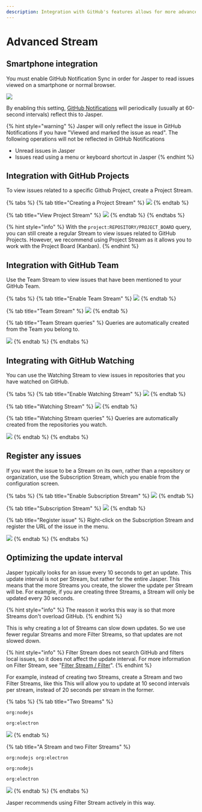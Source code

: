 ```yaml
---
description: Integration with GitHub's features allows for more advanced usage.
---
```


# Advanced Stream

## Smartphone integration <a id="mobile"></a>

You must enable GitHub Notification Sync in order for Jasper to read issues viewed on a smartphone or normal browser.

![](../.gitbook/assets/07_notification_sync.png)

By enabling this setting, [GitHub Notifications](https://github.com/notifications) will periodically \(usually at 60-second intervals\) reflect this to Jasper.

{% hint style="warning" %}
Jasper will only reflect the issue in GitHub Notifications if you have "Viewed and marked the issue as read". The following operations will not be reflected in GitHub Notifications

* Unread issues in Jasper
* Issues read using a menu or keyboard shortcut in Jasper
{% endhint %}

## Integration with GitHub Projects <a id="project"></a>

To view issues related to a specific Github Project, create a Project Stream.

{% tabs %}
{% tab title="Creating a Project Stream" %}
![](../.gitbook/assets/07_project_stream1.png)
{% endtab %}

{% tab title="View Project Stream" %}
![](../.gitbook/assets/07_project_stream2.png)
{% endtab %}
{% endtabs %}

{% hint style="info" %}
With the `project:REPOSITORY/PROJECT_BOARD` query, you can still create a regular Stream to view issues related to GitHub Projects. However, we recommend using Project Stream as it allows you to work with the Project Board \(Kanban\).
{% endhint %}

## Integration with GitHub Team

Use the Team Stream to view issues that have been mentioned to your GitHub Team.

{% tabs %}
{% tab title="Enable Team Stream" %}
![](../.gitbook/assets/07_team_stream1.png)
{% endtab %}

{% tab title="Team Stream" %}
![](../.gitbook/assets/07_team_stream3.png)
{% endtab %}

{% tab title="Team Stream queries" %}
Queries are automatically created from the Team you belong to.

![](../.gitbook/assets/07_team_stream2%20%281%29.png)
{% endtab %}
{% endtabs %}

## Integrating with GitHub Watching

You can use the Watching Stream to view issues in repositories that you have watched on GitHub.

{% tabs %}
{% tab title="Enable Watching Stream" %}
![](../.gitbook/assets/07_watchiing_stream1.png)
{% endtab %}

{% tab title="Watching Stream" %}
![](../.gitbook/assets/07_watching_stream2.png)
{% endtab %}

{% tab title="Watching Stream queries" %}
Queries are automatically created from the repositories you watch.

![](../.gitbook/assets/07_watching_stream3.png)
{% endtab %}
{% endtabs %}

## Register any issues

If you want the issue to be a Stream on its own, rather than a repository or organization, use the Subscription Stream, which you enable from the configuration screen.

{% tabs %}
{% tab title="Enable Subscription Stream" %}
![](../.gitbook/assets/07_subscription_stream1.png)
{% endtab %}

{% tab title="Subscription Stream" %}
![](../.gitbook/assets/07_subscription_stream2.png)
{% endtab %}

{% tab title="Register issue" %}
Right-click on the Subscription Stream and register the URL of the issue in the menu.

![](../.gitbook/assets/07_subscription_stream3.png)
{% endtab %}
{% endtabs %}

## Optimizing the update interval

Jasper typically looks for an issue every 10 seconds to get an update. This update interval is not per Stream, but rather for the entire Jasper. This means that the more Streams you create, the slower the update per Stream will be. For example, if you are creating three Streams, a Stream will only be updated every 30 seconds.

{% hint style="info" %}
The reason it works this way is so that more Streams don't overload GitHub.
{% endhint %}

This is why creating a lot of Streams can slow down updates. So we use fewer regular Streams and more Filter Streams, so that updates are not slowed down.

{% hint style="info" %}
Filter Stream does not search GitHub and filters local issues, so it does not affect the update interval. For more information on Filter Stream, see "[Filter Stream / Filter](../reference/filter-stream.md)".
{% endhint %}

For example, instead of creating two Streams, create a Stream and two Filter Streams, like this This will allow you to update at 10 second intervals per stream, instead of 20 seconds per stream in the former.

{% tabs %}
{% tab title="Two Streams" %}
```text
org:nodejs
```

```text
org:electron
```

![](../.gitbook/assets/07_optimize_interval1.png)
{% endtab %}

{% tab title="A Stream and two Filter Streams" %}
```text
org:nodejs org:electron
```

```text
org:nodejs
```

```text
org:electron
```

![](../.gitbook/assets/07_optimize_interval2.png)
{% endtab %}
{% endtabs %}

Jasper recommends using Filter Stream actively in this way.

